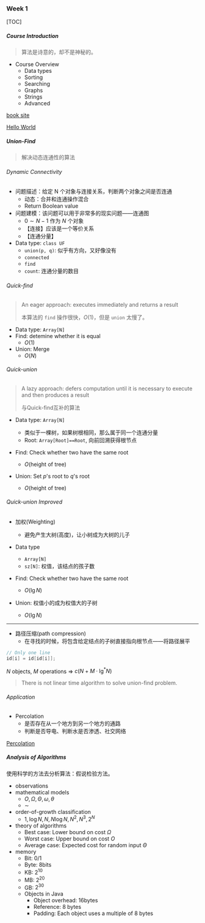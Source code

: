 ### Week 1

[TOC]

##### Course Introduction

> 算法是诗意的，却不是神秘的。

* Course Overview
  * Data types
  * Sorting
  * Searching
  * Graphs
  * Strings
  * Advanced

[book site](https://algs4.cs.princeton.edu/home/)

[Hello World](./Solutions/HelloWorld/)

##### Union-Find

> 解决动态连通性的算法

###### Dynamic Connectivity

* 问题描述：给定 N 个对象与连接关系，判断两个对象之间是否连通
  * 动态：合并和连通操作混合
  * Return Boolean value
* 问题建模：该问题可以用于非常多的现实问题——连通图
  * $0 \sim N-1$ 作为 $N$ 个对象
  * 【连接】应该是一个等价关系
  * 【连通分量】
* Data type: `class UF`
  * `union(p, q)`: 似乎有方向，又好像没有
  * `connected`
  * `find`
  * `count`: 连通分量的数目

###### Quick-find

> An eager approach: executes immediately and returns a result
>
> 本算法的 `find` 操作很快，$O(1)$，但是 `union` 太慢了。

* Data type: `Array[N]`
* Find: detemine whether it is equal
  * $O(1)$
* Union: Merge
  * $O(N)$

###### Quick-union

> A lazy approach: defers computation until it is necessary to execute and then produces a result
>
> 与Quick-find互补的算法

* Data type: `Array[N]`

  * 类似于一棵树，如果树根相同，那么属于同一个连通分量
  * Root: `Array[Root]==Root`, 向前回溯获得根节点
* Find: Check whether two have the same root

  * $O(\text{height of tree})$
* Union: Set $p$'s root to $q$'s root

  * $O(\text{height of tree})$


###### Quick-union Improved

* 加权(Weighting)
  * 避免产生大树(高度)，让小树成为大树的儿子

* Data type
  * `Array[N]`
  * `sz[N]`: 权值，该结点的孩子数
* Find: Check whether two have the same root
  * $O(\lg N)$
* Union: 权值小的成为权值大的子树
  * $O(\lg N)$

---

* 路径压缩(path compression)
  * 在寻找的时候，将包含给定结点的子树直接指向根节点——将路径展平

```java
// Only one line
id[i] = id[id[i]];
```

$N$ objects, $M$ operations $\Rightarrow$ $c(N+M\cdot\lg^* N)$

> There is not linear time algorithm to solve union-find problem.

###### Application

* Percolation
  * 是否存在从一个地方到另一个地方的通路
  * 判断是否导电、判断水是否渗透、社交网络

[Percolation](./Solutions/Percolation)

##### Analysis of Algorithms

使用科学的方法去分析算法：假说检验方法。

* observations
* mathematical models
  * $O, \Omega, \Theta, \omega, \theta$
  * $\sim$
* order-of-growth classification
  * $1, \log N, N, N\log N, N^2, N^3, 2^N$
* theory of algorithms
  * Best case: Lower bound on cost $\Omega$
  * Worst case: Upper bound on cost  $O$
  * Average case: Expected cost for random input  $\Theta$
* memory
  * Bit: 0/1
  * Byte: 8bits
  * KB: $2^{10}$
  * MB: $2^{20}$
  * GB: $2^{30}$
  * Objects in Java
    * Object overhead: 16bytes
    * Reference: 8 bytes 
    * Padding: Each object uses a multiple of 8 bytes
